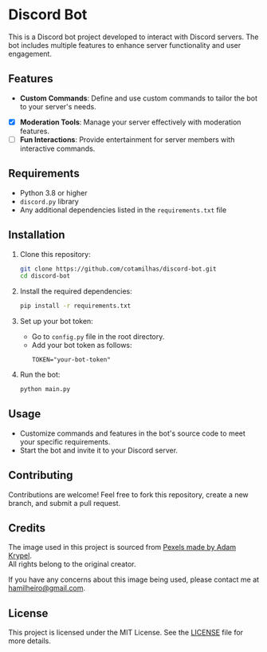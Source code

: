 
# Discord Bot

This is a Discord bot project developed to interact with Discord servers. The bot includes multiple features to enhance server functionality and user engagement.

## Features

- **Custom Commands**: Define and use custom commands to tailor the bot to your server's needs.
- [x] **Moderation Tools**: Manage your server effectively with moderation features.
- [ ] **Fun Interactions**: Provide entertainment for server members with interactive commands.

## Requirements

- Python 3.8 or higher
- `discord.py` library
- Any additional dependencies listed in the `requirements.txt` file

## Installation

1. Clone this repository:
   ```bash
   git clone https://github.com/cotamilhas/discord-bot.git
   cd discord-bot
   ```

2. Install the required dependencies:
   ```bash
   pip install -r requirements.txt
   ```

3. Set up your bot token:
   - Go to `config.py` file in the root directory.
   - Add your bot token as follows:
     ```
     TOKEN="your-bot-token"
     ```

4. Run the bot:
   ```bash
   python main.py
   ```

## Usage

- Customize commands and features in the bot's source code to meet your specific requirements.
- Start the bot and invite it to your Discord server.

## Contributing

Contributions are welcome! Feel free to fork this repository, create a new branch, and submit a pull request.

## Credits

The image used in this project is sourced from [Pexels made by Adam Krypel](https://www.pexels.com/photo/stars-in-the-sky-at-night-7649132/).  
All rights belong to the original creator.

If you have any concerns about this image being used, please contact me at hamilheiro@gmail.com.

## License

This project is licensed under the MIT License. See the [LICENSE](LICENSE) file for more details.
